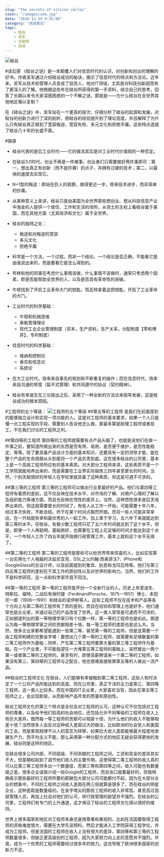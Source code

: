```yaml
---
slug: "the secrets of silicon valley"
cover: "/images/see.jpg"
date: "2016-12-19 9:35:08"
category: "阅读笔记"
tags:
    - 硅谷
    - 吴军
    - 互联网
    - 阅读
---
```


![硅谷](/images/silicon.valley.png)

#读后感
《硅谷之谜》是一本颠覆人们对信息时代的认识、对创新和创业的理解的好书。作者吴军通过介绍硅谷成功的秘诀，揭示了信息时代的特点和方法论。近年来，吴军从技术和管理人员变成了投资人，他对IT领域，尤其是对科技创新因而有了更深入的了解。他根据这些年在硅谷所获得的第一手资料，结合自己的思考，回答了长期以来令大家深感困惑的一个不解之谜，那就是——为什么硅谷在全世界其他地区难以复制？

在《硅谷之谜》中，吴军站在一个更高的层次，仔细分析了硅谷的起源和发展，对硅谷的创新力进行了深刻剖析，把硅谷的经验提升到了理论高度，并且解释了为什么只有硅谷真正做到了宽容叛逆、宽容失败、多元文化和拒绝平庸。这些特点造就了硅谷几十年的长盛不衰。

#摘录

- 硅谷代表的是后工业时代——它的做法其实是对工业时代价值观的一种否定。
- 在硅谷3.0时代，创业不再是一件难事，创业者们只需要做好两件事即可：第一，想出真正有创新（而不是抄袭）的点子，并拥有过硬的技术；第二，以最快的速度去实现它。
- N+1型的叛逆：即站在巨人的肩膀，做得更近一步，带来技术进步，而非简单的抄袭。
- 从某种意义上来讲，硅谷只是由美国为全世界那些想创业、想从科技信息产业中淘金的人提供一个居住、工作和生活的场所，从领土的主权上看硅谷属于美国，而在其他方面（尤其经济和文化）属于全世界。
- 硅谷的独特之处：
    - 叛逆和对叛逆的宽容
    - 多元文化
    - 拒绝平庸
- 科学是一个方法，一个过程，而非一个结论。一个结论是否正确，不能看它是由谁说出来的，而是要看它是怎么得到的。
- 布林和他的同事在考虑什么事情该做，什么事情不该做时，通常只考虑两个因素，即是否能帮助全世界的人，以及是否具有革命性的突破。

- 牛顿找到了开启工业革命大门的钥匙，而瓦特拿着这把钥匙，开启了工业革命的大门。
- 工业时代的科学基础：
   - 牛顿和机械思维
   - 泰勒管理理论
   - 现代工业企业管理制度（资本，生产资料，生产关系，分配制度【零和博弈】，专利制度）

- 信息时代的科学基础：
    - 维纳和控制论
    - 香农和信息论
    - 系统论

- 在大工业时代，效率来自事先的规划和不断重复的操作；而在信息时代，效率来自沟通的带宽（扁平式管理）和共同遵守的协议（契约精神）。

- 硅谷有幸诞生在三论提出之后，采用了一种全新的方法论来指导发展，这是硅谷成功的根本原因。

#工程师的五个等级：
![工程师的五个等级](/images/five.class.engineer.png)
##第五等的工程师
是我们在前面提到的能够独立设计和实现一项功能的人。这是对工程师的基本要求，如果一个人只是懂一点工程实现的手段，需要别人告诉他怎么做，那最多算是助理工程师或者技工，不在我们讨论的工程师之列。

##第四等的工程师
第四等的工程师就需要有点产品头脑了，也就是说他们在做一件事之前，要知道所做出来的东西是否有用、易用，是否便于维护，是否性能稳定，等等。除了要具备产品设计方面的基本知识，还要具有一定的领导才能，能在整个产品的生命周期从头到尾将一个产品负责到底。这在很多硅谷的公司里，基本上是一个高级工程师所应有的基本素质。对大部分工程师来讲，这些素质不是一个工学院就能培养出来的，而是需要在工业界实际锻炼三四年甚至更长的时间。当然，个别天赋很好的年轻人在学校里就具备了这种素质，但这是可遇不可求的。

##第三等的工程师
第三等的工程师可以做出行业里最好的产品。他们与第四等工程师有着质的差别，这不仅反映在技术水平、对市场的了解、对用户心理的了解以及组织能力等诸方面，而且也反映在悟性的差异上。当然，这种悟性很多是后天培养出来的，但这就需要更长的时间了。有些人从工作一开始，可能需要十年八年，经过多次失败，不断总结，终于在某个时间点豁然开朗。而另一些人可能非常幸运，在一开始就有幸和最优秀的人一起工作，加上善于学习，五六年下来就能达到第三等的水平。在硅谷，有极少数工程师只花了五六年时间就达到了这个水平。但是，即使一个人再聪明，基础再好，也需要在工程上花足够的时间才能达到这个水平，一个年轻人工作了四五年就开始做行政管理工作，基本上就和这个水平无缘了。

##第二等的工程师
第二等的工程师是那些可以给世界带来惊喜的人，比如实现第一台实用化个人电脑的沃兹尼亚克、DSL之父约翰·西奥菲注7、iPhone和GoogleGlass的总设计师，以及前面提到的鲁宾、狄恩和戈玛瓦特等。他们与第三四五等工程师的差别在于其工作的原创性以及对世界的影响力。当然，他们的工作不是科学研究，这一点和科学家毕竟不同注。

##第一等的工程师
第一等的工程师是开创一个全新行业的人，历史上有爱迪生、特斯拉、福特，二战后有保时捷（FerdinandPorsche，1875—1951）博士、本田宗一郎（1906—1991）和硅谷的诺伊斯等人。这些工程师不仅在技术和产品等各个方向上与第二等的工程师有了质的差别，而且在经验和管理上也是好手，他们通常也是企业家，并通过自己的产品改变了世界。这一类人常常是可遇而不可求的，正如朗道列出的第一等物理学家只有个位数一样，第一等的工程师也是如此。朗道认为每一等物理学家之间的贡献相差十倍，每一等工程师的差距也是这么大。当然，很多企业家都希望能遇到一些第二等，甚至第一等的工程师，但是这需要一个由工程师构建的完整金字塔：要想出几个第一等的工程师，就需要有足够数量的第二等工程师作为基础；同样，产生第二等工程师要靠大量的第三等工程师作为基础。在一个产业里，不可能指望在一大堆第五等工程师的基础上，突然冒出一两个第一或者第二等的工程师的。甚至有时，即使高薪聘请来一个第二等的工程师，如果没有第三、第四等的工程师与之配合，他也很难直接依靠第五等的人做出一流产品。

##硅谷的工程师文化
在硅谷，人们能够有幸接触到第二等工程师，这些人有时决定了一个公司产品所能达到的高度。而在公司里，真正干活的主力是第三、第四等工程师，这一类人比较多。而在中国的IT企业里，大家喜欢当官，因此在第五等工程师之上，会出现断层，从而影响产品开发的质量和原创性。

硅谷工程师文化的第三个特点是全社会对工程师的认可。这种认可不仅包括对工程师的尊重，以及给予他们较高的社会地位，还包括允许不同等级的工程师在收入上有巨大差异。既然每一等工程师的贡献可以相差十倍，为什么他们的收入不能够相差十倍？当然很多人会反对这种收入差距过大的做法，比如欧洲的社会党人和美国的工会。但是客观规律不以人的意志为转移，如果拉大收入差距能够最大程度地发展生产力，而平均主义不能，那么采用第一种分配方式的地区无疑会获得更快的发展，硅谷则是这样的地区。

在硅谷很多公司内部，不同层级、不同贡献的工程师之间，工资和奖金的差异其实不大，但是期权起到了调节他们收入的主要作用。这使得第二等工程师的收入真的可以比第三等工程师多出一个数量级，而第三等和第四等之间，收入可能也有数量级之差。很多企业请我介绍一些Google的工程师，而且张口就要最好的，但我明确表示那些最好的工程师所要的薪酬包大部分公司可能都付不起，因为在大部分企业的想象中，不同的工程师之间收入差距在两三倍就算是很多了，而在硅谷的明星企业，这种差距是数量级的。在金字塔尖的那些工程师的收入非常高，甚至高过高层管理人员，再加上社会对他们的认可，转行政管理的欲望并不强烈。在硅谷的公司里，工程师们有专门的上升通道，这才保证了硅谷的工程师文化得以很好的维持。

世界上很多国家和地区对工程师本身还是很尊重和重视的，比如在法国要取得工程师的资格难度很大，需要在大学先读预科，然后才能进入工学院获得工程学位，并成为工程师。但是法国的工程师在收入上没有很大的差异，第四等和第三等的工程师数量很多，但缺乏更高级别的工程师，因为大家努力向上走的意愿并不强烈。毕竟，成为一个优秀的工程师需要经过很多年的努力。这也导致了欧洲很多国家的创新力不足。